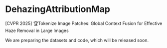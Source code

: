 # DehazingAttributionMap
[CVPR 2025] 🏆Tokenize Image Patches: Global Context Fusion for Effective Haze Removal in Large Images

We are preparing the datasets and code, which will be released soon.

